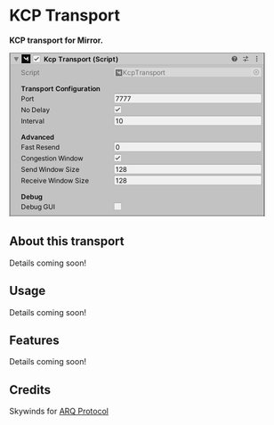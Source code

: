 # KCP Transport

**KCP transport for Mirror.**

![The KCP Transport component in the Inspector window](KCP.PNG)

## About this transport
Details coming soon!

## Usage
Details coming soon!

## Features
Details coming soon!

## Credits
Skywinds for [ARQ Protocol](https://github.com/skywind3000/kcp)
